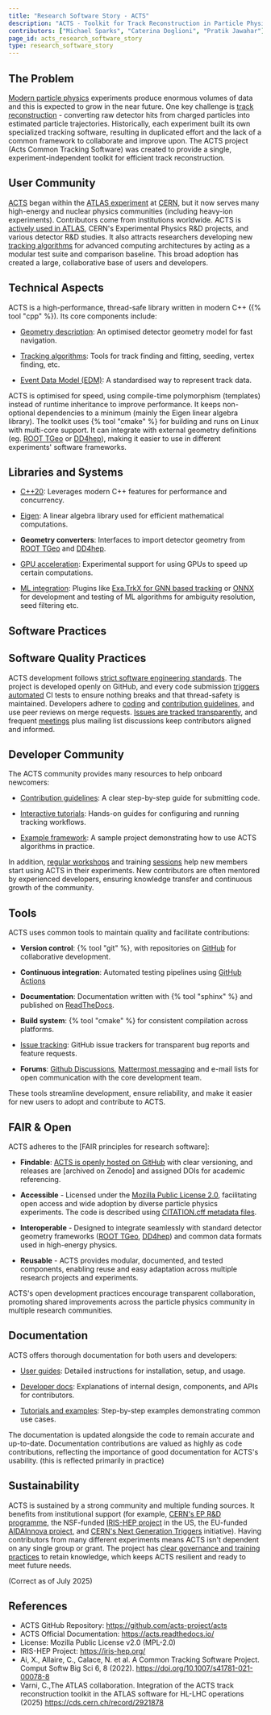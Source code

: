 ```yaml
---
title: "Research Software Story - ACTS"
description: "ACTS - Toolkit for Track Reconstruction in Particle Physics Experiments"
contributors: ["Michael Sparks", "Caterina Doglioni", "Pratik Jawahar"]
page_id: acts_research_software_story
type: research_software_story
---
```


## The Problem

[Modern particle physics][CONCEPT_MODERN_PARTICLE_PHYS] experiments produce enormous volumes of data and
this is expected to grow in the near future.  One key challenge is
[track reconstruction][CONCEPT_TRACK_RECONSTRUCTION] - converting raw detector hits from charged particles into
estimated particle trajectories.  Historically, each experiment built its
own specialized tracking software, resulting in duplicated effort and the
lack of a common framework to collaborate and improve upon.  The ACTS
project (Acts Common Tracking Software) was created to provide a single,
experiment-independent toolkit for efficient track reconstruction.

## User Community

[ACTS][ACTS] began within the [ATLAS experiment][ATLAS] at [CERN][CERN], but it now serves many
high-energy and nuclear physics communities (including heavy-ion
experiments).  Contributors come from institutions worldwide.  ACTS is
[actively used in ATLAS][ACTS_SPRINGER], CERN's Experimental Physics R&D projects, and
various detector R&D studies.  It also attracts researchers developing new
[tracking algorithms][ACTS_TRACKING] for advanced computing architectures by acting as a
modular test suite and comparison baseline.  This broad adoption has created
a large, collaborative base of users and developers.

## Technical Aspects

ACTS is a high-performance, thread-safe library written in modern C++ ({% tool "cpp" %}).  Its
core components include:

- [Geometry description][ACTS_GEOMETRY]: An optimised detector geometry model for fast
  navigation.

- [Tracking algorithms][ACTS_TRACKING]: Tools for track finding and fitting, seeding, vertex
  finding, etc.

- [Event Data Model (EDM)][ACTS_EDM]: A standardised way to represent track data.

ACTS is optimised for speed, using compile-time polymorphism (templates)
instead of runtime inheritance to improve performance.  It keeps
non-optional dependencies to a minimum (mainly the Eigen linear algebra
library).  The toolkit uses {% tool "cmake" %} for building and runs on Linux with
multi-core support.  It can integrate with external geometry definitions
(eg.  [ROOT TGeo][ACTS_ROOT] or [DD4hep][ACTS_DD4HEP]), making it easier to use in different
experiments' software frameworks.

## Libraries and Systems

- [C++20][LANGUAGE_CPP_20]: Leverages modern C++ features for performance and concurrency.

- [Eigen][LIBRARY_EIGEN]: A linear algebra library used for efficient mathematical
  computations.

- **Geometry converters**: Interfaces to import detector geometry from [ROOT TGeo][ACTS_ROOT]
  and [DD4hep][ACTS_DD4HEP].

- [GPU acceleration][ACTS_GPU]: Experimental support for using GPUs to speed up certain
  computations.

- [ML integration][ACTS_ML]: Plugins like [Exa.TrkX for GNN based tracking][ACTS_EXA_TRKX] or [ONNX][LIBRARY_ONNX_ML] for
  development and testing of ML algorithms for ambiguity resolution, seed
  filtering etc.

## Software Practices
## Software Quality Practices

ACTS development follows [strict software engineering standards][ACTS_CODING_GUIDELINES].  The project
is developed openly on GitHub, and every code submission [triggers automated][ACTS_GITHUB_ACTIONS]
CI tests to ensure nothing breaks and that thread-safety is maintained. 
Developers adhere to [coding][ACTS_CODING_GUIDELINES] and [contribution guidelines][ACTS_CONTRIBUTION_GUIDELINES], and use peer
reviews on merge requests.  [Issues are tracked transparently][ACTS_GITHUB_BUG_TRACKING], and frequent
[meetings][ACTS_MEETINGS] plus mailing list discussions keep contributors aligned and
informed.

## Developer Community

The ACTS community provides many resources to help onboard newcomers:

- [Contribution guidelines][ACTS_CONTRIBUTION_GUIDELINES]: A clear step-by-step guide for submitting code.

- [Interactive tutorials][ACTS_INTERACTIVE_TUTORIALS]: Hands-on guides for configuring and running
  tracking workflows.

- [Example framework][ACTS_EXAMPLES]: A sample project demonstrating how to use ACTS
  algorithms in practice.

In addition, [regular workshops][ACTS_WORKSHOP_24] and training [sessions][ACTS_SESSIONS] help new members start
using ACTS in their experiments.  New contributors are often mentored by
experienced developers, ensuring knowledge transfer and continuous growth of
the community.

## Tools

ACTS uses common tools to maintain quality and facilitate contributions:

- **Version control**: {% tool "git" %}, with repositories on [GitHub][ACTS_GITHUB] for collaborative
  development.

- **Continuous integration**: Automated testing pipelines using [GitHub Actions][ACTS_GITHUB_ACTIONS]

- **Documentation**: Documentation written with {% tool "sphinx" %} and published on
  [ReadTheDocs][ACTS_READTHEDOCS].

- **Build system**: {% tool "cmake" %} for consistent compilation across platforms.

- [Issue tracking][ACTS_GITHUB_BUG_TRACKING]: GitHub issue trackers for transparent bug reports and
  feature requests.

- **Forums**: [Github Discussions][ACTS_GITHUB_DISCUSSIONS], [Mattermost messaging][COLLABORATION_MATTERMOST] and e-mail lists for open
  communication with the core development team.

These tools streamline development, ensure reliability, and make it easier
for new users to adopt and contribute to ACTS.

## FAIR & Open

ACTS adheres to the [FAIR principles for research software]:

* **Findable**: [ACTS is openly hosted on GitHub][ACTS_GITHUB] with clear versioning,
  and releases are [archived on Zenodo] and assigned DOIs for academic
  referencing.

* **Accessible** - Licensed under the [Mozilla Public License 2.0][MOZILLA_20_LICENSE], facilitating
  open access and wide adoption by diverse particle physics experiments.
  The code is described using [CITATION.cff metadata files][CFF_FILES].

* **Interoperable** - Designed to integrate seamlessly with standard detector
  geometry frameworks ([ROOT TGeo][ACTS_ROOT], [DD4hep][ACTS_DD4HEP]) and common data formats used
  in high-energy physics.

* **Reusable** - ACTS provides modular, documented, and tested components,
  enabling reuse and easy adaptation across multiple research projects
  and experiments.

ACTS's open development practices encourage transparent collaboration,
promoting shared improvements across the particle physics community
in multiple research communities.

## Documentation

ACTS offers thorough documentation for both users and developers:

- [User guides][ACTS_GETTING_STARTED]: Detailed instructions for installation, setup, and usage.

- [Developer docs][ACTS_INTERNALS]: Explanations of internal design, components, and APIs for
  contributors.

- [Tutorials and examples][ACTS_EXAMPLES]: Step-by-step examples demonstrating common use
  cases. 

The documentation is updated alongside the code to remain accurate and
up-to-date.  Documentation contributions are valued as highly as code
contributions, reflecting the importance of good documentation for ACTS's
usability. (this is reflected primarily in practice)

## Sustainability

ACTS is sustained by a strong community and multiple funding sources.  It
benefits from institutional support (for example, [CERN's EP R&D programme][FUNDING_CERN_EP_RD],
the NSF-funded [IRIS-HEP project][FUNDING_IRIS_HEP] in the US, the EU-funded [AIDAInnova project][FUNDING_AIDA_INNOVA],
and [CERN's Next Generation Triggers][FUNDING_CERN_NEXTGEN_TRIGGERS] initiative).  Having contributors from
many different experiments means ACTS isn't dependent on any single group or
grant.  The project has [clear governance and training practices][ACTS_GOVERNANCE] to retain
knowledge, which keeps ACTS resilient and ready to meet future needs.

(Correct as of July 2025)

## References

- ACTS GitHub Repository: <https://github.com/acts-project/acts>
- ACTS Official Documentation: <https://acts.readthedocs.io/>
- License: Mozilla Public License v2.0 (MPL-2.0)
- IRIS-HEP Project: <https://iris-hep.org/>
- Ai, X., Allaire, C., Calace, N.  et al.  A Common Tracking Software
  Project.  Comput Softw Big Sci 6, 8 (2022). 
  <https://doi.org/10.1007/s41781-021-00078-8>
- Varni, C.,The ATLAS collaboration.  Integration of the ACTS track
  reconstruction toolkit in the ATLAS software for HL-LHC operations (2025)
  <https://cds.cern.ch/record/2921878>

<!-- External References embedded as links -->

[ACTS]: https://acts.readthedocs.io/en/latest/acts_project.html
[ACTS_GITHUB_BUG_TRACKING]: https://github.com/acts-project/acts/issues
[ACTS_CODING_GUIDELINES]: https://acts.readthedocs.io/en/stable/codeguide.html
<!-- Yes, there are guidelines on contributing in different places, to reflect audience -->
[ACTS_CONTRIBUTING]: https://github.com/acts-project/acts/blob/main/CONTRIBUTING.rst
[ACTS_CONTRIBUTION_GUIDELINES]: https://acts.readthedocs.io/en/latest/contribution/guide.html
[ACTS_DD4HEP]: https://acts.readthedocs.io/en/stable/plugins/dd4hep.html
[ACTS_EDM]: https://cds.cern.ch/record/2919575
[ACTS_EXA_TRKX]: https://acts.readthedocs.io/en/stable/plugins/exatrkx.html
[ACTS_EXAMPLES]: https://github.com/acts-project/acts/tree/main/Examples
[ACTS_GEOMETRY]: https://acts.readthedocs.io/en/stable/core/geometry/index.html
[ACTS_GETTING_STARTED]: https://acts.readthedocs.io/en/latest/getting_started.html
[ACTS_GITHUB]: https://github.com/acts-project/acts
[ACTS_GITHUB_ACTIONS]: https://github.com/acts-project/acts/blob/main/.github/actions/dependencies/action.yml
[ACTS_GITHUB_DISCUSSIONS]: https://github.com/acts-project/acts/discussions
[ACTS_GOVERNANCE]: https://indico.cern.ch/event/1295479/contributions/5623605/
[ACTS_INTERNALS]: https://indico.cern.ch/event/849307/contributions/3569086/attachments/1935012/3206368/Concepts__design_and_Implementation_of_the_A_Common_Tracking_Software__Acts__project.pdf
[ACTS_INTERACTIVE_TUTORIALS]: https://atlassoftwaredocs.web.cern.ch/internal-links/tracking-tutorial/
[ACTS_GPU]: https://hepsoftwarefoundation.org/gsoc/2022/proposal_ACTS_GPU_pipeline_optimization.html
[ACTS_MEETINGS]: https://indico.cern.ch/category/7968/
[ACTS_ML]: https://acts.readthedocs.io/en/latest/plugins/MLAlgorithms.html
[ACTS_READTHEDOCS]: https://acts.readthedocs.io/
[ACTS_ROOT]: https://acts.readthedocs.io/en/stable/plugins/root.html
[ACTS_SESSIONS]: https://indico.cern.ch/category/7968/
[ACTS_SPRINGER]: https://link.springer.com/article/10.1007/s41781-021-00078-8
[ACTS_TRACKING]: https://acts.readthedocs.io/en/stable/tracking.html
[ACTS_WORKSHOP_24]: https://indico.cern.ch/event/1397634/
[ACTS_ZENODO]: https://zenodo.org/records/7733496
[ATLAS]: https://atlas.cern/
[CERN]: https://home.cern/about
[CFF_FILES]: https://citation-file-format.github.io/
[COLLABORATION_MATTERMOST]: https://mattermost.com/
[CONCEPT_TRACK_RECONSTRUCTION]: https://indico.cern.ch/event/666278/contributions/2830627/attachments/1579364/2495228/2018-01-04-Salzburger-Spatind-Conference.pdf
[CONCEPT_MODERN_PARTICLE_PHYS]: https://indico.cern.ch/event/447008/contributions/1953687/attachments/1184942/1717323/ParticlePhysicsFOR_TEACHERS.pdf
[FUNDING_CERN_NEXTGEN_TRIGGERS]: https://nextgentriggers.web.cern.ch/
[FUNDING_CERN_EP_RD]: https://ep-dep.web.cern.ch/node/7537
[FUNDING_IRIS_HEP]: https://iris-hep.org/
[FUNDING_AIDA_INNOVA]: https://aidainnova.web.cern.ch/
[LANGUAGE_CPP_20]: https://en.cppreference.com/w/cpp/20.html
[LIBRARY_EIGEN]: https://eigen.tuxfamily.org/
[LIBRARY_ONNX_ML]: https://onnx.ai/
[MOZILLA_20_LICENSE]: https://opensource.org/license/mpl-2-0
[NATURE_FAIR4RS]: https://www.nature.com/articles/s41597-022-01710-x
